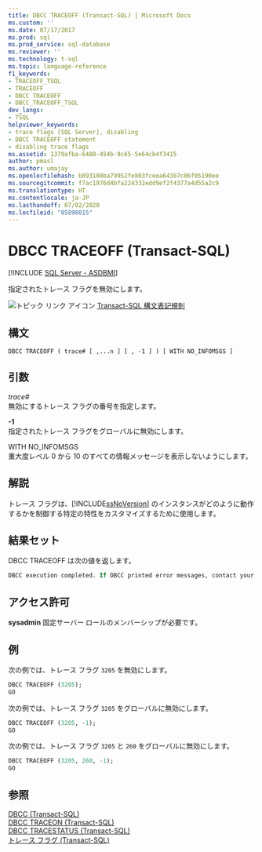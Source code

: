 ```yaml
---
title: DBCC TRACEOFF (Transact-SQL) | Microsoft Docs
ms.custom: ''
ms.date: 07/17/2017
ms.prod: sql
ms.prod_service: sql-database
ms.reviewer: ''
ms.technology: t-sql
ms.topic: language-reference
f1_keywords:
- TRACEOFF_TSQL
- TRACEOFF
- DBCC TRACEOFF
- DBCC_TRACEOFF_TSQL
dev_langs:
- TSQL
helpviewer_keywords:
- trace flags [SQL Server], disabling
- DBCC TRACEOFF statement
- disabling trace flags
ms.assetid: 1379afba-6480-454b-9c65-5e64cb4f3415
author: pmasl
ms.author: umajay
ms.openlocfilehash: b893108ba79952fe803fceea64387c06f05190ee
ms.sourcegitcommit: f7ac1976d4bfa224332edd9ef2f4377a4d55a2c9
ms.translationtype: HT
ms.contentlocale: ja-JP
ms.lasthandoff: 07/02/2020
ms.locfileid: "85898015"
---
```

# <a name="dbcc-traceoff-transact-sql"></a>DBCC TRACEOFF (Transact-SQL)
[!INCLUDE [SQL Server - ASDBMI](../../includes/applies-to-version/sql-asdbmi.md)]

指定されたトレース フラグを無効にします。
  
 ![トピック リンク アイコン](../../database-engine/configure-windows/media/topic-link.gif "トピック リンク アイコン") [Transact-SQL 構文表記規則](../../t-sql/language-elements/transact-sql-syntax-conventions-transact-sql.md)  
  
## <a name="syntax"></a>構文  
  
```syntaxsql
DBCC TRACEOFF ( trace# [ ,...n ] [ , -1 ] ) [ WITH NO_INFOMSGS ]  
```  
  
## <a name="arguments"></a>引数  
*trace#*  
無効にするトレース フラグの番号を指定します。  
  
**-1**  
指定されたトレース フラグをグローバルに無効にします。  
  
WITH NO_INFOMSGS  
重大度レベル 0 から 10 のすべての情報メッセージを表示しないようにします。  
  
## <a name="remarks"></a>解説  
トレース フラグは、[!INCLUDE[ssNoVersion](../../includes/ssnoversion-md.md)] のインスタンスがどのように動作するかを制御する特定の特性をカスタマイズするために使用します。
  
## <a name="result-sets"></a>結果セット  
DBCC TRACEOFF は次の値を返します。
  
```sql
DBCC execution completed. If DBCC printed error messages, contact your system administrator.  
```  
  
## <a name="permissions"></a>アクセス許可  
**sysadmin** 固定サーバー ロールのメンバーシップが必要です。
  
## <a name="examples"></a>例  
次の例では、トレース フラグ `3205` を無効にします。
  
```sql
DBCC TRACEOFF (3205);   
GO  
```  
  
次の例では、トレース フラグ `3205` をグローバルに無効にします。
  
```sql
DBCC TRACEOFF (3205, -1);   
GO  
```  
  
次の例では、トレース フラグ `3205` と `260` をグローバルに無効にします。
  
```sql
DBCC TRACEOFF (3205, 260, -1);  
GO  
```  
  
## <a name="see-also"></a>参照  
[DBCC &#40;Transact-SQL&#41;](../../t-sql/database-console-commands/dbcc-transact-sql.md)  
[DBCC TRACEON &#40;Transact-SQL&#41;](../../t-sql/database-console-commands/dbcc-traceon-transact-sql.md)  
[DBCC TRACESTATUS &#40;Transact-SQL&#41;](../../t-sql/database-console-commands/dbcc-tracestatus-transact-sql.md)  
[トレース フラグ &#40;Transact-SQL&#41;](../../t-sql/database-console-commands/dbcc-traceon-trace-flags-transact-sql.md)
  
  
